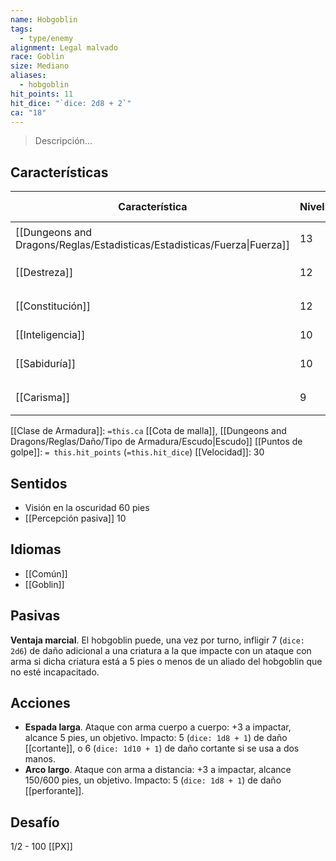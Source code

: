 ```yaml
---
name: Hobgoblin
tags:
  - type/enemy
alignment: Legal malvado
race: Goblin
size: Mediano
aliases:
  - hobgoblin
hit_points: 11
hit_dice: "`dice: 2d8 + 2`"
ca: "18"
---
```

> Descripción...
## Características
| Característica                                                           | Nivel | Bonificador | Lanzar dado      |
| ------------------------------------------------------------------------ | ----- | ----------- | ---------------- |
| [[Dungeons and Dragons/Reglas/Estadisticas/Estadisticas/Fuerza\|Fuerza]] | 13    | 1           | `dice: 1d20 + 1` |
| [[Destreza]]                                                             | 12    | 1           | `dice: 1d20 + 1` |
| [[Constitución]]                                                         | 12    | 1           | `dice: 1d20 + 1` |
| [[Inteligencia]]                                                         | 10    | 0           | `dice: 1d20`     |
| [[Sabiduría]]                                                            | 10    | 0           | `dice: 1d20 + 0` |
| [[Carisma]]                                                              | 9     | -1          | `dice: 1d20 - 1` |

[[Clase de Armadura]]: `=this.ca` [[Cota de malla]], [[Dungeons and Dragons/Reglas/Daño/Tipo de Armadura/Escudo|Escudo]]
[[Puntos de golpe]]: `= this.hit_points` (`=this.hit_dice`)
[[Velocidad]]: 30

## Sentidos
- Visión en la oscuridad 60 pies
- [[Percepción pasiva]] 10
## Idiomas
- [[Común]]
- [[Goblin]]
## Pasivas
**Ventaja marcial**. El hobgoblin puede, una vez por turno, infligir 7 (`dice: 2d6`) de daño adicional a una criatura a la que impacte con un ataque con arma si dicha criatura está a 5 pies o menos de un aliado del hobgoblin que no esté incapacitado.
## Acciones
- **Espada larga**. Ataque con arma cuerpo a cuerpo: +3 a impactar, alcance 5 pies, un objetivo. Impacto: 5 (`dice: 1d8 + 1`) de daño [[cortante]], o 6 (`dice: 1d10 + 1`) de daño cortante si se usa a dos manos. 
- **Arco largo**. Ataque con arma a distancia: +3 a impactar, alcance 150/600 pies, un objetivo. Impacto: 5 (`dice: 1d8 + 1`) de daño [[perforante]].
## Desafío
1/2 - 100 [[PX]]
